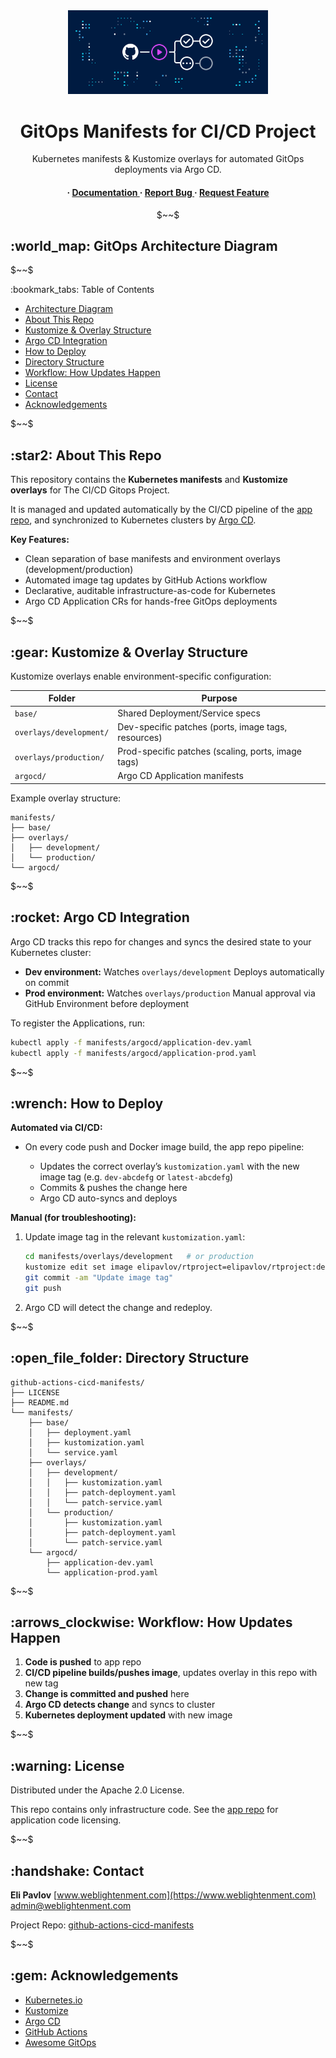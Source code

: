 <div align='center'>
<img src="https://raw.githubusercontent.com/eli-pavlov/github-actions-cicd-project/master/docs/githubactions.png" width=320 />
<h1> GitOps Manifests for CI/CD Project </h1>

<p> Kubernetes manifests & Kustomize overlays for automated GitOps deployments via Argo CD. </p>

<h4>
  <span> · </span>
  <a href="https://github.com/eli-pavlov/github-actions-cicd-manifests/blob/main/README.md"> Documentation </a>
  <span> · </span>
  <a href="https://github.com/eli-pavlov/github-actions-cicd-project/issues"> Report Bug </a>
  <span> · </span>
  <a href="https://github.com/eli-pavlov/github-actions-cicd-project/issues"> Request Feature </a>
</h4>

$\~\~\$

</div>

## \:world\_map: GitOps Architecture Diagram


$\~\~\$

\:bookmark\_tabs: Table of Contents

* [Architecture Diagram](#world_map-gitops-architecture-diagram)
* [About This Repo](#star2-about-this-repo)
* [Kustomize & Overlay Structure](#gear-kustomize--overlay-structure)
* [Argo CD Integration](#rocket-argo-cd-integration)
* [How to Deploy](#wrench-how-to-deploy)
* [Directory Structure](#open_file_folder-directory-structure)
* [Workflow: How Updates Happen](#arrows_clockwise-workflow-how-updates-happen)
* [License](#warning-license)
* [Contact](#handshake-contact)
* [Acknowledgements](#gem-acknowledgements)

$\~\~\$

## \:star2: About This Repo

This repository contains the **Kubernetes manifests** and **Kustomize overlays** for The CI/CD Gitops Project.

It is managed and updated automatically by the CI/CD pipeline of the [app repo](https://github.com/eli-pavlov/github-actions-cicd-project), and synchronized to Kubernetes clusters by [Argo CD](https://argo-cd.readthedocs.io/en/stable/).

**Key Features:**

* Clean separation of base manifests and environment overlays (development/production)
* Automated image tag updates by GitHub Actions workflow
* Declarative, auditable infrastructure-as-code for Kubernetes
* Argo CD Application CRs for hands-free GitOps deployments

$\~\~\$

## \:gear: Kustomize & Overlay Structure

Kustomize overlays enable environment-specific configuration:

| Folder                  | Purpose                                             |
| ----------------------- | --------------------------------------------------- |
| `base/`                 | Shared Deployment/Service specs                     |
| `overlays/development/` | Dev-specific patches (ports, image tags, resources) |
| `overlays/production/`  | Prod-specific patches (scaling, ports, image tags)  |
| `argocd/`               | Argo CD Application manifests                       |

Example overlay structure:

```
manifests/
├── base/
├── overlays/
│   ├── development/
│   └── production/
└── argocd/
```

$\~\~\$

## \:rocket: Argo CD Integration

Argo CD tracks this repo for changes and syncs the desired state to your Kubernetes cluster:

* **Dev environment:**
  Watches `overlays/development`
  Deploys automatically on commit
* **Prod environment:**
  Watches `overlays/production`
  Manual approval via GitHub Environment before deployment

To register the Applications, run:

```bash
kubectl apply -f manifests/argocd/application-dev.yaml
kubectl apply -f manifests/argocd/application-prod.yaml
```

$\~\~\$

## \:wrench: How to Deploy

**Automated via CI/CD:**

* On every code push and Docker image build, the app repo pipeline:

  * Updates the correct overlay’s `kustomization.yaml` with the new image tag (e.g. `dev-abcdefg` or `latest-abcdefg`)
  * Commits & pushes the change here
  * Argo CD auto-syncs and deploys

**Manual (for troubleshooting):**

1. Update image tag in the relevant `kustomization.yaml`:

   ```sh
   cd manifests/overlays/development   # or production
   kustomize edit set image elipavlov/rtproject=elipavlov/rtproject:dev-abcdefg
   git commit -am "Update image tag"
   git push
   ```
2. Argo CD will detect the change and redeploy.

$\~\~\$

## \:open\_file\_folder: Directory Structure

```
github-actions-cicd-manifests/
├── LICENSE
├── README.md
└── manifests/
    ├── base/
    │   ├── deployment.yaml
    │   ├── kustomization.yaml
    │   └── service.yaml
    ├── overlays/
    │   ├── development/
    │   │   ├── kustomization.yaml
    │   │   ├── patch-deployment.yaml
    │   │   └── patch-service.yaml
    │   └── production/
    │       ├── kustomization.yaml
    │       ├── patch-deployment.yaml
    │       └── patch-service.yaml
    └── argocd/
        ├── application-dev.yaml
        └── application-prod.yaml
```

$\~\~\$

## \:arrows\_clockwise: Workflow: How Updates Happen

1. **Code is pushed** to app repo
2. **CI/CD pipeline builds/pushes image**, updates overlay in this repo with new tag
3. **Change is committed and pushed** here
4. **Argo CD detects change** and syncs to cluster
5. **Kubernetes deployment updated** with new image

$\~\~\$

## \:warning: License

Distributed under the Apache 2.0 License.

This repo contains only infrastructure code.
See the [app repo](https://github.com/eli-pavlov/github-actions-cicd-project) for application code licensing.

$\~\~\$

## \:handshake: Contact

**Eli Pavlov**
[www.weblightenment.com](https://www.weblightenment.com)
[admin@weblightenment.com](mailto:admin@weblightenment.com)

Project Repo: [github-actions-cicd-manifests](https://github.com/eli-pavlov/github-actions-cicd-manifests)

$\~\~\$

## \:gem: Acknowledgements

* [Kubernetes.io](https://kubernetes.io/docs)
* [Kustomize](https://kustomize.io)
* [Argo CD](https://argo-cd.readthedocs.io/en/stable/)
* [GitHub Actions](https://docs.github.com/en/actions)
* [Awesome GitOps](https://github.com/weaveworks/awesome-gitops)
